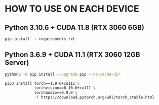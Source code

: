 # HOW TO USE ON EACH DEVICE

## Python 3.10.6 + CUDA 11.8 (RTX 3060 6GB)

``` bash
pip install -r requirements.txt
```

## Python 3.6.9 + CUDA 11.1 (RTX 3060 12GB Server)

``` bash
python3 -m pip install --upgrade pip --no-cache-dir

pip3 install torch==1.9.0+cu111 \
             torchvision==0.10.0+cu111 \
             torchaudio==0.9.0 \
             -f https://download.pytorch.org/whl/torch_stable.html
```